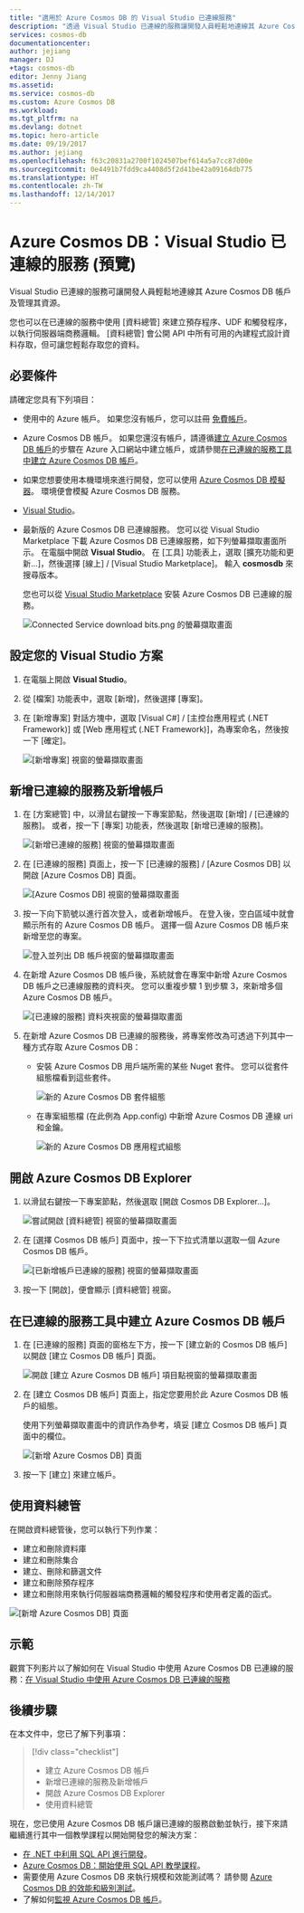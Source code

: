 ```yaml
---
title: "適用於 Azure Cosmos DB 的 Visual Studio 已連線服務"
description: "透過 Visual Studio 已連線的服務讓開發人員輕鬆地連線其 Azure Cosmos DB 帳戶及管理資源"
services: cosmos-db
documentationcenter: 
author: jejiang
manager: DJ
+tags: cosmos-db
editor: Jenny Jiang
ms.assetid: 
ms.service: cosmos-db
ms.custom: Azure Cosmos DB
ms.workload: 
ms.tgt_pltfrm: na
ms.devlang: dotnet
ms.topic: hero-article
ms.date: 09/19/2017
ms.author: jejiang
ms.openlocfilehash: f63c20831a2700f1024507bef614a5a7cc87d00e
ms.sourcegitcommit: 0e4491b7fdd9ca4408d5f2d41be42a09164db775
ms.translationtype: HT
ms.contentlocale: zh-TW
ms.lasthandoff: 12/14/2017
---
```

# <a name="azure-cosmos-db-visual-studio-connected-service-preview"></a>Azure Cosmos DB：Visual Studio 已連線的服務 (預覽)

Visual Studio 已連線的服務可讓開發人員輕鬆地連線其 Azure Cosmos DB 帳戶及管理其資源。

您也可以在已連線的服務中使用 [資料總管] 來建立預存程序、UDF 和觸發程序，以執行伺服器端商務邏輯。 [資料總管] 會公開 API 中所有可用的內建程式設計資料存取，但可讓您輕鬆存取您的資料。

## <a name="prerequisites"></a>必要條件

請確定您具有下列項目：

* 使用中的 Azure 帳戶。 如果您沒有帳戶，您可以註冊 [免費帳戶](https://azure.microsoft.com/free/)。 
* Azure Cosmos DB 帳戶。 如果您還沒有帳戶，請遵循[建立 Azure Cosmos DB 帳戶](create-sql-api-dotnet.md)的步驟在 Azure 入口網站中建立帳戶，或請參閱[在已連線的服務工具中建立 Azure Cosmos DB 帳戶](#Create-an-Azure-Cosmo-DB-account-in-Connected-Service-tool)。 
* 如果您想要使用本機環境來進行開發，您可以使用 [Azure Cosmos DB 模擬器](local-emulator.md)。 環境便會模擬 Azure Cosmos DB 服務。
* [Visual Studio](http://www.visualstudio.com/)。
* 最新版的 Azure Cosmos DB 已連線服務。 您可以從 Visual Studio Marketplace 下載 Azure Cosmos DB 已連線服務，如下列螢幕擷取畫面所示。 在電腦中開啟 **Visual Studio**。 在 [工具] 功能表上，選取 [擴充功能和更新...]，然後選擇 [線上] / [Visual Studio Marketplace]。 輸入 **cosmosdb** 來搜尋版本。

    您也可以從 [Visual Studio Marketplace](https://go.microsoft.com/fwlink/?linkid=858709) 安裝 Azure Cosmos DB 已連線的服務。

    ![Connected Service download bits.png 的螢幕擷取畫面](./media/connected-service/connected-service-downloadbits.png) 

## <a id="SetupVS"></a>設定您的 Visual Studio 方案
1. 在電腦上開啟 **Visual Studio**。
2. 從 [檔案] 功能表中，選取 [新增]，然後選擇 [專案]。
3. 在 [新增專案] 對話方塊中，選取 [Visual C#] / [主控台應用程式 (.NET Framework)] 或 [Web 應用程式 (.NET Framework)]，為專案命名，然後按一下 [確定]。

    ![[新增專案] 視窗的螢幕擷取畫面](./media/connected-service/connected-service-new-project.png)
    
## <a name="add-connected-service-and-add-account"></a>新增已連線的服務及新增帳戶
1. 在 [方案總管] 中，以滑鼠右鍵按一下專案節點，然後選取 [新增] / [已連線的服務]。 或者，按一下 [專案] 功能表，然後選取 [新增已連線的服務]。

    ![[新增已連線的服務] 視窗的螢幕擷取畫面](./media/connected-service/connected-service-add-connectedservice-rightclick.png)
2. 在 [已連線的服務] 頁面上，按一下 [已連線的服務] / [Azure Cosmos DB] 以開啟 [Azure Cosmos DB] 頁面。

    ![[Azure Cosmos DB] 視窗的螢幕擷取畫面](./media/connected-service/connected-service-choose-azure-cosmosdb.png)
3. 按一下向下箭號以進行首次登入，或者新增帳戶。 在登入後，空白區域中就會顯示所有的 Azure Cosmos DB 帳戶。 選擇一個 Azure Cosmos DB 帳戶來新增至您的專案。

    ![登入並列出 DB 帳戶視窗的螢幕擷取畫面](./media/connected-service/connected-service-add-db-account.png)
4. 在新增 Azure Cosmos DB 帳戶後，系統就會在專案中新增 Azure Cosmos DB 帳戶之已連線服務的資料夾。 您可以重複步驟 1 到步驟 3，來新增多個 Azure Cosmos DB 帳戶。

    ![[已連線的服務] 資料夾視窗的螢幕擷取畫面](./media/connected-service/connected-service-add-connectedservice-folder.png)

5. 在新增 Azure Cosmos DB 已連線的服務後，將專案修改為可透過下列其中一種方式存取 Azure Cosmos DB：

    * 安裝 Azure Cosmos DB 用戶端所需的某些 Nuget 套件。 您可以從套件組態檔看到這些套件。 

        ![新的 Azure Cosmos DB 套件組態](./media/connected-service/connected-service-packages-config.png)   
    
    * 在專案組態檔 (在此例為 App.config) 中新增 Azure Cosmos DB 連線 uri 和金鑰。 

        ![新的 Azure Cosmos DB 應用程式組態](./media/connected-service/connected-service-app-config.png) 

## <a name="open-azure-cosmos-db-explorer"></a>開啟 Azure Cosmos DB Explorer
1. 以滑鼠右鍵按一下專案節點，然後選取 [開啟 Cosmos DB Explorer...]。

    ![嘗試開啟 [資料總管] 視窗的螢幕擷取畫面](./media/connected-service/connected-service-right-click-open-data-exporer.png)
2. 在 [選擇 Cosmos DB 帳戶] 頁面中，按一下下拉式清單以選取一個 Azure Cosmos DB 帳戶。

    ![[已新增帳戶已連線的服務] 視窗的螢幕擷取畫面](./media/connected-service/connected-service-open-explorer.png)
3. 按一下 [開啟]，便會顯示 [資料總管] 視窗。

## <a id="Create-an-Azure-Cosmo-DB-account-in-Connected-Service-tool"></a>在已連線的服務工具中建立 Azure Cosmos DB 帳戶
1. 在 [已連線的服務] 頁面的窗格左下方，按一下 [建立新的 Cosmos DB 帳戶] 以開啟 [建立 Cosmos DB 帳戶] 頁面。

    ![開啟 [建立 Azure Cosmos DB 帳戶] 項目點視窗的螢幕擷取畫面](./media/connected-service/connected-service-click-new-db-account.png)
2. 在 [建立 Cosmos DB 帳戶] 頁面上，指定您要用於此 Azure Cosmos DB 帳戶的組態。

    使用下列螢幕擷取畫面中的資訊作為參考，填妥 [建立 Cosmos DB 帳戶] 頁面中的欄位。 
 
    ![[新增 Azure Cosmos DB] 頁面](./media/connected-service/connected-service-create-new-account.png)        
3. 按一下 [建立]  來建立帳戶。

## <a name="use-data-explorer"></a>使用資料總管

在開啟資料總管後，您可以執行下列作業：
* 建立和刪除資料庫
* 建立和刪除集合
* 建立、刪除和篩選文件
* 建立和刪除預存程序
* 建立和刪除用來執行伺服器端商務邏輯的觸發程序和使用者定義的函式。 

![[新增 Azure Cosmos DB] 頁面](./media/connected-service/connected-service-dataexplorerui.png)

## <a name="demo"></a>示範

觀賞下列影片以了解如何在 Visual Studio 中使用 Azure Cosmos DB 已連線的服務：[在 Visual Studio 中使用 Azure Cosmos DB 已連線的服務](https://go.microsoft.com/fwlink/?linkid=858711)

## <a name="next-steps"></a>後續步驟
在本文件中，您已了解下列事項：

> [!div class="checklist"]
> * 建立 Azure Cosmos DB 帳戶
> * 新增已連線的服務及新增帳戶
> * 開啟 Azure Cosmos DB Explorer
> * 使用資料總管

現在，您已使用 Azure Cosmos DB 帳戶讓已連線的服務啟動並執行，接下來請繼續進行其中一個教學課程以開始開發您的解決方案：

* [在 .NET 中利用 SQL API 進行開發](tutorial-develop-sql-api-dotnet.md)。
* [Azure Cosmos DB：開始使用 SQL API 教學課程](sql-api-get-started.md)。
* 需要使用 Azure Cosmos DB 來執行規模和效能測試嗎？ 請參閱 [Azure Cosmos DB 的效能和級別測試](performance-testing.md)。
* 了解如何[監視 Azure Cosmos DB 帳戶](monitor-accounts.md)。

